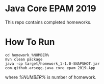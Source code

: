 # Java Core EPAM 2019

This repo contains completed homeworks.

# How To Run
    cd homework_%NUMBER%
    mvn clean package
    java -cp target/homework_1-1.0-SNAPSHOT.jar com.github.arsegg.java_core_epam_2019.App
where *%NUMBER%* is number of homework.